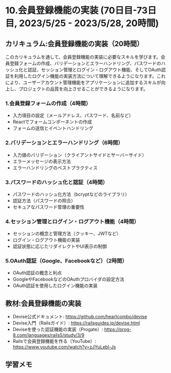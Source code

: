 # 10.会員登録機能の実装 (70日目-73日目, 2023/5/25 - 2023/5/28, 20時間)

## カリキュラム:会員登録機能の実装（20時間）
このカリキュラムを通して、会員登録機能の実装に必要なスキルを学びます。会員登録フォームの作成、バリデーションとエラーハンドリング、パスワードのハッシュ化と認証、セッション管理とログイン・ログアウト機能、そしてOAuth認証を利用したログイン機能の実装方法について理解できるようになります。これにより、ユーザーアカウント管理機能をアプリケーションに追加するスキルが向上し、プロジェクトの品質を向上させることができるようになります。
### 1.会員登録フォームの作成（4時間）
- 入力項目の設定（メールアドレス、パスワード、名前など）
- Reactでフォームコンポーネントの作成
- フォームの送信とイベントハンドリング
### 2.バリデーションとエラーハンドリング（6時間）
- 入力値のバリデーション（クライアントサイドとサーバーサイド）
- エラーメッセージの表示方法
- エラーハンドリングのベストプラクティス
### 3.パスワードのハッシュ化と認証（4時間）
- パスワードのハッシュ化方法（bcryptなどのライブラリ）
- 認証方法（パスワードの照合）
- セキュアなパスワード管理の重要性
### 4.セッション管理とログイン・ログアウト機能（4時間）
- セッションの概念と管理方法（クッキー、JWTなど）
- ログイン・ログアウト機能の実装
- 認証状態に応じたリダイレクトやUI表示の制御
### 5.OAuth認証（Google、Facebookなど）（2時間）
- OAuth認証の概念と利点
- GoogleやFacebookなどのOAuthプロバイダの設定方法
- OAuth認証を使用したログイン機能の実装

## 教材:会員登録機能の実装
- Devise公式ドキュメント: https://github.com/heartcombo/devise
- Devise入門（Railsガイド）: https://railsguides.jp/devise.html
- Deviseを使った認証機能の実装（Progate）: https://prog-8.com/languages/rails5/study/3/9
- Railsで会員登録機能を作る（YouTube）: https://www.youtube.com/watch?v=zJYuLebl-Js


## 学習メモ